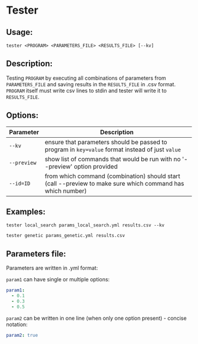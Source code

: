 # Tester

## Usage:
```
tester <PROGRAM> <PARAMETERS_FILE> <RESULTS_FILE> [--kv]
```

## Description:
Testing `PROGRAM` by executing all combinations of parameters from `PARAMETERS_FILE` and saving results in the `RESULTS_FILE` in .csv format. `PROGRAM` itself must write csv lines to stdin and tester will write it to `RESULTS_FILE`.

## Options:
Parameter|Description
---|---
`--kv`            |ensure that parameters should be passed to program in `key=value` format instead of just `value`
`--preview`       |show list of commands that would be run with no '--preview' option provided
`--id=ID`         |from which command (combination) should start (call --preview to make sure which command has which number)

## Examples:
```
tester local_search params_local_search.yml results.csv --kv
```
```
tester genetic params_genetic.yml results.csv
```

## Parameters file:
Parameters are written in .yml format:

`param1` can have single or multiple options:
```yml
param1:
  - 0.1
  - 0.3
  - 0.5
```

`param2` can be written in one line (when only one option present) - concise notation:
```yml
param2: true
```
